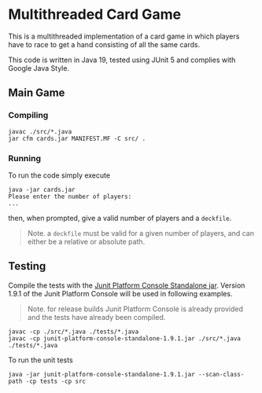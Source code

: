 # Multithreaded Card Game

This is a multithreaded implementation of a card game in which players have to race to get a hand
consisting of all the same cards.

This code is written in Java 19, tested using JUnit 5 and complies with Google Java Style.

## Main Game

### Compiling

```shell
javac ./src/*.java
jar cfm cards.jar MANIFEST.MF -C src/ .
```

### Running

To run the code simply execute

```shell
java -jar cards.jar
Please enter the number of players:
...
```

then, when prompted, give a valid number of players and a `deckfile`.

> Note. a `deckfile` must be valid for a given number of players, and can either 
> be a relative or absolute path.

## Testing

Compile the tests with the [Junit Platform Console Standalone jar](https://repo1.maven.org/maven2/org/junit/platform/junit-platform-console-standalone/).
Version 1.9.1 of the Junit Platform Console will be used in following examples.

> Note. for release builds Junit Platform Console is already provided and the tests
> have already been compiled.

```shell
javac -cp ./src/*.java ./tests/*.java
javac -cp junit-platform-console-standalone-1.9.1.jar ./src/*.java ./tests/*.java
```

To run the unit tests

```shell
java -jar junit-platform-console-standalone-1.9.1.jar --scan-class-path -cp tests -cp src
```
